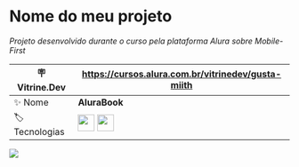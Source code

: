 # Nome do meu projeto

*Projeto desenvolvido durante o curso pela plataforma Alura sobre Mobile-First*

| :placard: Vitrine.Dev |  https://cursos.alura.com.br/vitrinedev/gusta-miith   | 
| -------------  | --- |
| :sparkles: Nome        | **AluraBook**
| :label: Tecnologias | <img src="https://cdn.jsdelivr.net/gh/devicons/devicon/icons/html5/html5-original-wordmark.svg" width=30 height=30 /> <img src="https://cdn.jsdelivr.net/gh/devicons/devicon/icons/css3/css3-original-wordmark.svg" width=30 height=30 />

<!-- Inserir imagem com a #vitrinedev ao final do link -->
![](https://via.placeholder.com/1200x500.png?text=imagem+lindona+do+meu+projeto#vitrinedev)

